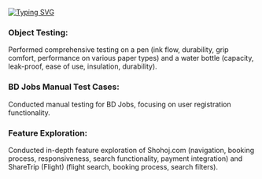 <a href="https://git.io/typing-svg"><img src="https://readme-typing-svg.demolab.com?font=Fira+Code&pause=1000&center=true&vCenter=true&random=false&width=435&lines=Testing+and+Feature+Exploration" alt="Typing SVG" /></a>


<div>

<h3><b>Object Testing:</b></h3>
<p>
  Performed comprehensive testing on a pen (ink flow, durability, grip comfort, performance on various paper types) and a water bottle (capacity, leak-proof, ease of use, insulation, durability).
</p>
<h3><b>BD Jobs Manual Test Cases:</b></h3>
<p>Conducted manual testing for BD Jobs, focusing on user registration functionality.</p>

<h3><b>Feature Exploration:</b></h3>
<p>Conducted in-depth feature exploration of Shohoj.com (navigation, booking process, responsiveness, search functionality, payment integration) and ShareTrip (Flight) (flight search, booking process, search filters).</p>

  
</div>
